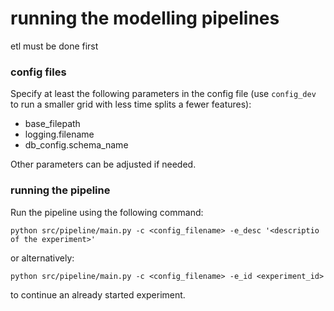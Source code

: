 
# running the modelling pipelines

etl must be done first

### config files

Specify at least the following parameters in the config file (use `config_dev` to run a smaller grid with less time splits a fewer features):
- base_filepath
- logging.filename
- db_config.schema_name

Other parameters can be adjusted if needed.

### running the pipeline

Run the pipeline using the following command:
```
python src/pipeline/main.py -c <config_filename> -e_desc '<descriptio of the experiment>'
```

or alternatively:

```
python src/pipeline/main.py -c <config_filename> -e_id <experiment_id>
```
to continue an already started experiment.


